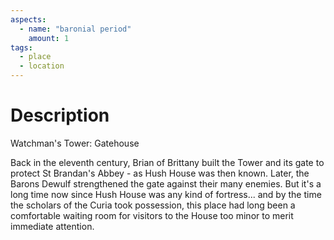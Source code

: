 ```yaml
---
aspects:
  - name: "baronial period"
    amount: 1
tags:
  - place
  - location
---
```

# Description
Watchman's Tower: Gatehouse

Back in the eleventh century, Brian of Brittany built the Tower and its gate to protect St Brandan's Abbey - as Hush House was then known. Later, the Barons Dewulf strengthened the gate against their many enemies. But it's a long time now since Hush House was any kind of fortress... and by the time the scholars of the Curia took possession, this place had long been a comfortable waiting room for visitors to the House too minor to merit immediate attention.